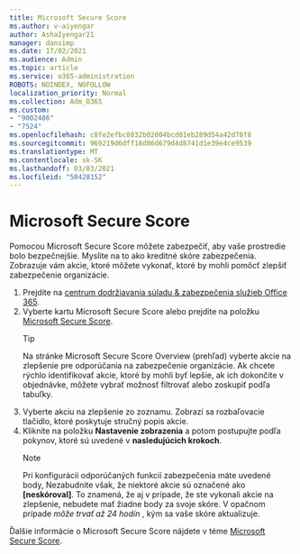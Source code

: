 ```yaml
---
title: Microsoft Secure Score
ms.author: v-aiyengar
author: AshaIyengar21
manager: dansimp
ms.date: 17/02/2021
ms.audience: Admin
ms.topic: article
ms.service: o365-administration
ROBOTS: NOINDEX, NOFOLLOW
localization_priority: Normal
ms.collection: Adm_O365
ms.custom:
- "9002486"
- "7524"
ms.openlocfilehash: c8fe2efbc8832b02004bcd01eb289d54a42d78f8
ms.sourcegitcommit: 969219d6dff18d86d679d4d8741d1e39e4ce9539
ms.translationtype: MT
ms.contentlocale: sk-SK
ms.lasthandoff: 03/03/2021
ms.locfileid: "50428152"
---
```

# <a name="microsoft-secure-score"></a>Microsoft Secure Score

Pomocou Microsoft Secure Score môžete zabezpečiť, aby vaše prostredie bolo bezpečnejšie. Myslite na to ako kreditné skóre zabezpečenia. Zobrazuje vám akcie, ktoré môžete vykonať, ktoré by mohli pomôcť zlepšiť zabezpečenie organizácie.

1. Prejdite na [centrum dodržiavania súladu & zabezpečenia služieb Office 365](https://go.microsoft.com/fwlink/p/?linkid=2077143).
1. Vyberte kartu Microsoft Secure Score alebo prejdite na položku [Microsoft Secure Score](https://go.microsoft.com/fwlink/?linkid=2099589).
    > [!TIP]
    >  Na stránke Microsoft Secure Score Overview (prehľad) vyberte akcie na zlepšenie pre odporúčania na zabezpečenie organizácie. Ak chcete rýchlo identifikovať akcie, ktoré by mohli byť lepšie, ak ich dokončíte v objednávke, môžete vybrať možnosť filtrovať alebo zoskupiť podľa tabuľky.
1. Vyberte akciu na zlepšenie zo zoznamu. Zobrazí sa rozbaľovacie tlačidlo, ktoré poskytuje stručný popis akcie.
1. Kliknite na položku **Nastavenie zobrazenia** a potom postupujte podľa pokynov, ktoré sú uvedené v **nasledujúcich krokoch**.
    > [!NOTE]
    > Pri konfigurácii odporúčaných funkcií zabezpečenia máte uvedené body, Nezabudnite však, že niektoré akcie sú označené ako **[neskóroval]**. To znamená, že aj v prípade, že ste vykonali akcie na zlepšenie, nebudete mať žiadne body za svoje skóre. V opačnom prípade *môže trvať až 24 hodín* , kým sa vaše skóre aktualizuje.

Ďalšie informácie o Microsoft Secure Score nájdete v téme [Microsoft Secure Score](https://go.microsoft.com/fwlink/?linkid=2103077).
